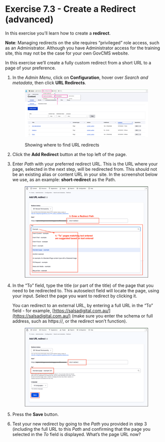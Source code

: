 # Exercise 7.3 - Create a Redirect (advanced)

In this exercise you’ll learn how to create a **redirect**.

**Note**: Managing redirects on the site requires “privileged” role access, such as an Administrator. Although you have Administrator access for the training site, this may not be the case for your own GovCMS website.

In this exercise we’ll create a fully custom redirect from a short URL to a page of your preference.

1.  In the _Admin Menu_, click on **Configuration**, hover over _Search and metadata_, then click **URL Redirects**.

    <figure><img src="../.gitbook/assets/image (4) (1) (1).png" alt=""><figcaption><p>Showing where to find URL redirects</p></figcaption></figure>
2. Click the **Add Redirect** button at the top left of the page.
3.  Enter _Path_ with your preferred redirect URL. This is the URL where your page, selected in the next step, will be redirected from. This should not be an existing alias or content URL in your site. In the screenshot below we use, as an example: **short-redirect** as the Path.



    <figure><img src="../.gitbook/assets/Ex-7-3-URL-Redirect-2.png" alt=""><figcaption></figcaption></figure>
4.  In the “To” field, type the title (or part of the title) of the page that you need to be redirected to. This autoselect field will locate the page, using your input. Select the page you want to redirect by clicking it.



    You can redirect to an external URL, by entering a full URL in the “To” field - for example, [https://salsadigital.com.au/](https://salsadigital.com.au/) (make sure you enter the schema or full address, such as https://, or the redirect won’t function).

    <figure><img src="../.gitbook/assets/Ex-7-3-URL-Redirect-3.png" alt=""><figcaption></figcaption></figure>
5. Press the **Save** button.
6. Test your new redirect by going to the _Path_ you provided in step 3 (including the full URL to this _Path_ and confirming that the page you selected in the _To_ field is displayed. What’s the page URL now?
